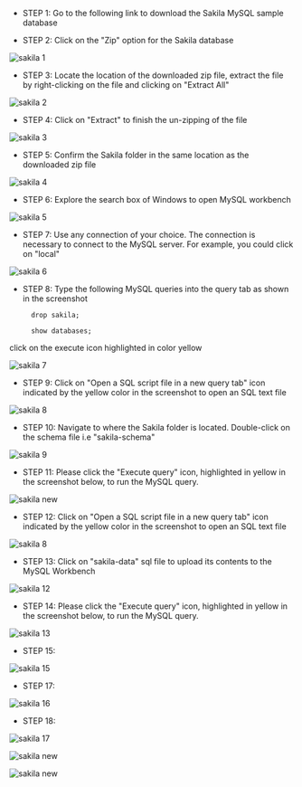 - STEP 1: Go to the following link to download  the Sakila MySQL sample database

- STEP 2: Click on the "Zip" option for the Sakila database

![sakila 1](https://github.com/user-attachments/assets/7e279590-4e47-4b72-8e2e-124247595185)

- STEP 3: Locate the location of the downloaded zip file, extract the file by right-clicking on the file and clicking on "Extract All"

![sakila 2](https://github.com/user-attachments/assets/0fdf4188-d85a-41bc-8e9a-5c9f30d76e74)

- STEP 4: Click on "Extract" to finish the un-zipping of the file

![sakila 3](https://github.com/user-attachments/assets/b6944d18-a7b7-4633-b1a0-9776e8fbe30c)

- STEP 5: Confirm the Sakila folder in the same location as the downloaded zip file

![sakila 4](https://github.com/user-attachments/assets/7a611c78-71c1-4f48-a7b1-2876a551a952)

- STEP 6: Explore the search box of Windows to open MySQL workbench 

![sakila 5](https://github.com/user-attachments/assets/da5035db-6a81-4541-a0dd-081bfb43ea5c)

- STEP 7: Use any connection of your choice. The connection is necessary to connect to the MySQL server. For example, you could click on "local"

![sakila 6](https://github.com/user-attachments/assets/acdca308-a814-4c0d-a1da-89e0f9063d1a)

- STEP 8: Type the following MySQL queries into the query tab as shown in the screenshot

        drop sakila;
    
        show databases;

 click on the execute icon highlighted in color yellow

![sakila 7](https://github.com/user-attachments/assets/dc1c4a17-a131-49ee-981b-aec4553818c8)

- STEP 9: Click on "Open a SQL script file in a new query tab" icon indicated by the yellow color in the screenshot to open an SQL text file 

![sakila 8](https://github.com/user-attachments/assets/032d7646-1cb2-414f-aec8-76739af65ada)

- STEP 10: Navigate to where the Sakila folder is located. Double-click on the schema file i.e "sakila-schema" 

![sakila 9](https://github.com/user-attachments/assets/5d5d93de-3654-43d6-bfb6-e03788c98c6d)

- STEP 11: Please click the "Execute query" icon, highlighted in yellow in the screenshot below, to run the MySQL query.

![sakila new](https://github.com/user-attachments/assets/c9447043-a43a-4483-a901-5417f28b55e9)

- STEP 12: Click on "Open a SQL script file in a new query tab" icon indicated by the yellow color in the screenshot to open an SQL text file

![sakila 8](https://github.com/user-attachments/assets/032d7646-1cb2-414f-aec8-76739af65ada)

- STEP 13: Click on "sakila-data" sql file to upload its contents to the MySQL Workbench

![sakila 12](https://github.com/user-attachments/assets/a4bdaa43-3fc8-4cde-be73-813bc69b2620)

- STEP 14: Please click the "Execute query" icon, highlighted in yellow in the screenshot below, to run the MySQL query.

![sakila 13](https://github.com/user-attachments/assets/997aeffd-6f32-41ed-8063-4a45bf52ad2b)

- STEP 15:

![sakila 15](https://github.com/user-attachments/assets/e7212c53-0963-46a0-a3bb-36094cbe1a72)

- STEP 17:

![sakila 16](https://github.com/user-attachments/assets/d0d3f59c-c898-42cf-8120-28b9d7f84ea4)

- STEP 18:

![sakila 17](https://github.com/user-attachments/assets/686a2698-b47f-4727-9fe5-7e3666d5ab0b)

![sakila new](https://github.com/user-attachments/assets/89c944da-1852-40c8-a29c-aee195de523b)

![sakila new](https://github.com/user-attachments/assets/c9447043-a43a-4483-a901-5417f28b55e9)
















